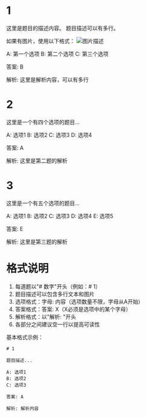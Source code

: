 # 1

这里是题目的描述内容。
题目描述可以有多行。

如果有图片，使用以下格式：
![图片描述](图片路径)

A: 第一个选项
B: 第二个选项
C: 第三个选项

答案: B

解析: 这里是解析内容，可以有多行

# 2

这里是一个有四个选项的题目...

A: 选项1
B: 选项2
C: 选项3
D: 选项4

答案: A

解析: 这里是第二题的解析

# 3

这里是一个有五个选项的题目...

A: 选项1
B: 选项2
C: 选项3
D: 选项4
E: 选项5

答案: E

解析: 这里是第三题的解析

# 格式说明

1. 每道题以"# 数字"开头（例如：# 1）
2. 题目描述可以包含多行文本和图片
3. 选项格式：字母: 内容（选项数量不限，字母从A开始）
4. 答案格式：答案: X（X必须是选项中的某个字母）
5. 解析格式：以"解析: "开头
6. 各部分之间建议空一行以提高可读性

基本格式示例：
```
# 1

题目描述...

A: 选项1
B: 选项2
C: 选项3

答案: A

解析: 解析内容